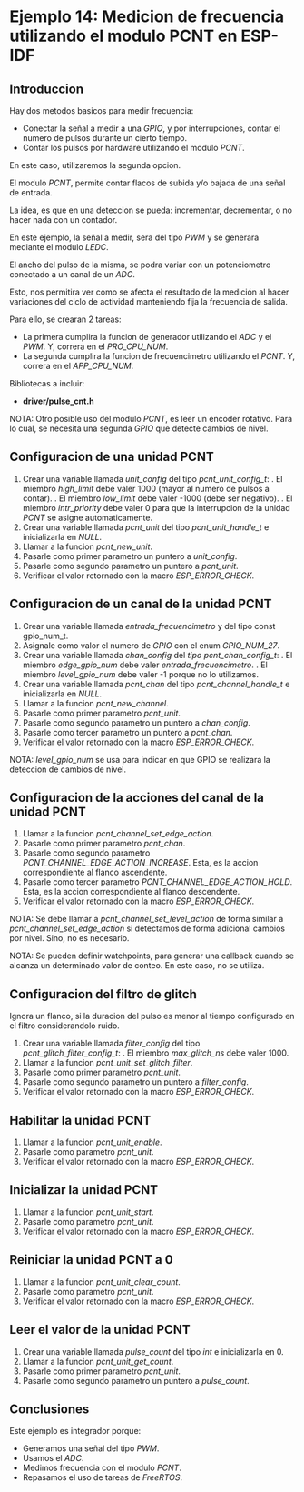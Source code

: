 # Ejemplo 14: Medicion de frecuencia utilizando el modulo PCNT en ESP-IDF

## Introduccion

Hay dos metodos basicos para medir frecuencia:

- Conectar la señal a medir a una _GPIO_, y por interrupciones, contar el numero de pulsos durante un cierto tiempo.
- Contar los pulsos por hardware utilizando el modulo _PCNT_.

En este caso, utilizaremos la segunda opcion.

El modulo _PCNT_, permite contar flacos de subida y/o bajada de una señal de entrada.

La idea, es que en una deteccion se pueda: incrementar, decrementar, o no hacer nada con un contador.

En este ejemplo, la señal a medir, sera del tipo _PWM_ y se generara mediante el modulo _LEDC_.

El ancho del pulso de la misma, se podra variar con un potenciometro conectado a un canal de un _ADC_.

Esto, nos permitira ver como se afecta el resultado de la medición al hacer variaciones del ciclo de actividad manteniendo fija la frecuencia de salida.

Para ello, se crearan 2 tareas:

- La primera cumplira la funcion de generador utilizando el _ADC_ y el _PWM_. Y, correra en el _PRO_CPU_NUM_.
- La segunda cumplira la funcion de frecuencimetro utilizando el _PCNT_. Y, correra en el _APP_CPU_NUM_.

Bibliotecas a incluir:

- **driver/pulse_cnt.h**

NOTA: Otro posible uso del modulo _PCNT_, es leer un encoder rotativo. Para lo cual, se necesita una segunda _GPIO_ que detecte cambios de nivel.

## Configuracion de una unidad PCNT

1. Crear una variable llamada _unit_config_ del tipo _pcnt_unit_config_t_:
   . El miembro _high_limit_ debe valer 1000 (mayor al numero de pulsos a contar).
   . El miembro _low_limit_ debe valer -1000 (debe ser negativo).
   . El miembro _intr_priority_ debe valer 0 para que la interrupcion de la unidad _PCNT_ se asigne automaticamente.
2. Crear una variable llamada _pcnt_unit_ del tipo _pcnt_unit_handle_t_ e inicializarla en _NULL_.
3. Llamar a la funcion _pcnt_new_unit_.
4. Pasarle como primer parametro un puntero a _unit_config_.
5. Pasarle como segundo parametro un puntero a _pcnt_unit_.
6. Verificar el valor retornado con la macro _ESP_ERROR_CHECK_.

## Configuracion de un canal de la unidad PCNT

1. Crear una variable llamada _entrada_frecuencimetro_ y del tipo const gpio_num_t.
2. Asignale como valor el numero de _GPIO_ con el enum _GPIO_NUM_27_.
3. Crear una variable llamada _chan_config_ del _tipo pcnt_chan_config_t_:
   . El miembro _edge_gpio_num_ debe valer _entrada_frecuencimetro_.
   . El miembro _level_gpio_num_ debe valer -1 porque no lo utilizamos.
4. Crear una variable llamada _pcnt_chan_ del tipo _pcnt_channel_handle_t_ e inicializarla en _NULL_.
5. Llamar a la funcion _pcnt_new_channel_.
6. Pasarle como primer parametro _pcnt_unit_.
7. Pasarle como segundo parametro un puntero a _chan_config_.
8. Pasarle como tercer parametro un puntero a _pcnt_chan_.
9. Verificar el valor retornado con la macro _ESP_ERROR_CHECK_.

NOTA: _level_gpio_num_ se usa para indicar en que GPIO se realizara la deteccion de cambios de nivel.

## Configuracion de la acciones del canal de la unidad PCNT

1. Llamar a la funcion _pcnt_channel_set_edge_action_.
2. Pasarle como primer parametro _pcnt_chan_.
3. Pasarle como segundo parametro _PCNT_CHANNEL_EDGE_ACTION_INCREASE_. Esta, es la accion correspondiente al flanco ascendente.
4. Pasarle como tercer parametro _PCNT_CHANNEL_EDGE_ACTION_HOLD_. Esta, es la accion correspondiente al flanco descendente.
5. Verificar el valor retornado con la macro _ESP_ERROR_CHECK_.

NOTA: Se debe llamar a _pcnt_channel_set_level_action_ de forma similar a _*pcnt_channel_set_edge_action*_ si detectamos de forma adicional cambios por nivel. Sino, no es necesario.

NOTA: Se pueden definir watchpoints, para generar una callback cuando se alcanza un determinado valor de conteo. En este caso, no se utiliza.

## Configuracion del filtro de glitch

Ignora un flanco, si la duracion del pulso es menor al tiempo configurado en el filtro considerandolo ruido.

1. Crear una variable llamada _filter_config_ del tipo _pcnt_glitch_filter_config_t_:
   . El miembro _max_glitch_ns_ debe valer 1000.
2. Llamar a la funcion _pcnt_unit_set_glitch_filter_.
3. Pasarle como primer parametro _pcnt_unit_.
4. Pasarle como segundo parametro un puntero a _filter_config_.
5. Verificar el valor retornado con la macro _ESP_ERROR_CHECK_.

## Habilitar la unidad PCNT

1. Llamar a la funcion _pcnt_unit_enable_.
2. Pasarle como parametro _pcnt_unit_.
3. Verificar el valor retornado con la macro _ESP_ERROR_CHECK_.

## Inicializar la unidad PCNT

1. Llamar a la funcion _pcnt_unit_start_.
2. Pasarle como parametro _pcnt_unit_.
3. Verificar el valor retornado con la macro _ESP_ERROR_CHECK_.

## Reiniciar la unidad PCNT a 0

1. Llamar a la funcion _pcnt_unit_clear_count_.
2. Pasarle como parametro _pcnt_unit_.
3. Verificar el valor retornado con la macro _ESP_ERROR_CHECK_.

## Leer el valor de la unidad PCNT

1. Crear una variable llamada _pulse_count_ del tipo _int_ e inicializarla en 0.
2. Llamar a la funcion _pcnt_unit_get_count_.
3. Pasarle como primer parametro _pcnt_unit_.
4. Pasarle como segundo parametro un puntero a _pulse_count_.

## Conclusiones

Este ejemplo es integrador porque:

- Generamos una señal del tipo _PWM_.
- Usamos el _ADC_.
- Medimos frecuencia con el modulo _PCNT_.
- Repasamos el uso de tareas de _FreeRTOS_.
